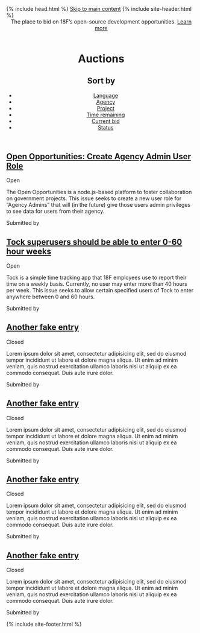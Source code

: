 ---
---
<html lang="en">
  {% include head.html %}
  <body class="no-js layout-home">
    <a class="a-skip-to-main" href="#main">Skip to main content</a>
    {% include site-header.html %}
    <main class="article" role="main" id="main">
      <header role="banner">
        The place to bid on 18F&rsquo;s open-source development opportunities. 
        <a href="#">Learn more</a>
      </header>
      <div class="h-feed">
        <div class="wrapper">
          <header class="h-feed-header">
            <h1 class="p-title">Auctions</h1>
            <nav>
              <h2>Sort by</h2>
              <ul>
                <li><a href="#">Language</a></li>
                <li><a href="#">Agency</a></li>
                <li><a href="#">Project</a></li>
                <li><a href="#">Time remaining</a></li>
                <li><a href="#">Current bid</a></li>
                <li><a href="#">Status</a></li>
              </ul>
            </nav>
          </header>
          <article class="h-entry issue">
            <h1 class="p-name">
              <a href="/auctions/">Open Opportunities: Create Agency Admin User Role </a> 
            </h1>
            <span class="usa-label-big auction-label-open">Open</span>
            <p class="issue-description p-summary">The Open Opportunities is a node.js-based platform to foster collaboration on government projects. This issue seeks to create a new user role for &ldquo;Agency Admins&rdquo; that will (in the future) give those users admin privileges to see data for users from their agency.</p>
            <footer>
              <dl>
                <dt>Submitted by</dt>
                <dd class="p-author"><img src=""></dd>
              </dl>
            </footer>
          </article>
          <article class="h-entry issue">
            <h1 class="p-name">
              <a href="/auctions/">Tock superusers should be able to enter 0-60 hour weeks</a> 
            </h1>
            <span class="auction-label-open">Open</span>
            <p class="p-summary">Tock is a simple time tracking app that 18F employees use to report their time on a weekly basis. Currently, no user may enter more than 40 hours per week. This issue seeks to allow certain specified users of Tock to enter anywhere between 0 and 60 hours.</p>
            <footer>
              <dl>
                <dt>Submitted by</dt>
                <dd class="p-author"><img src=""></dd>
              </dl>
            </footer>
          </article>
          <article class="h-entry issue">
            <h1 class="p-name">
              <a href="/auctions/">Another fake entry</a> 
            </h1>
            <span class="auction-label-closed">Closed</span>
            <p class="p-summary">Lorem ipsum dolor sit amet, consectetur adipisicing elit, sed do eiusmod tempor incididunt ut labore et dolore magna aliqua. Ut enim ad minim veniam, quis nostrud exercitation ullamco laboris nisi ut aliquip ex ea commodo consequat. Duis aute irure dolor.</p>
            <footer>
              <dl>
                <dt>Submitted by</dt>
                <dd class="p-author"><img src=""></dd>
              </dl>
            </footer>
          </article>
          <article class="h-entry issue">
            <h1>
              <a href="/auctions/">Another fake entry</a> 
            </h1>
            <span class="auction-label-closed">Closed</span>
            <p class="p-summary">Lorem ipsum dolor sit amet, consectetur adipisicing elit, sed do eiusmod tempor incididunt ut labore et dolore magna aliqua. Ut enim ad minim veniam, quis nostrud exercitation ullamco laboris nisi ut aliquip ex ea commodo consequat. Duis aute irure dolor.</p>
            <footer>
              <dl>
                <dt>Submitted by</dt>
                <dd class="p-author"><img src=""></dd>
              </dl>
            </footer>
          </article>
          <article class="h-entry issue">
            <h1>
              <a href="/auctions/">Another fake entry</a> 
            </h1>
            <span class="auction-label-closed">Closed</span>
            <p class="p-summary">Lorem ipsum dolor sit amet, consectetur adipisicing elit, sed do eiusmod tempor incididunt ut labore et dolore magna aliqua. Ut enim ad minim veniam, quis nostrud exercitation ullamco laboris nisi ut aliquip ex ea commodo consequat. Duis aute irure dolor.</p>
            <footer>
              <dl>
                <dt>Submitted by</dt>
                <dd class="p-author"><img src=""></dd>
              </dl>
            </footer>
          </article>
          <article class="h-entry issue">
            <h1>
              <a href="/auctions/">Another fake entry</a> 
            </h1>
            <span class="auction-label-closed">Closed</span>
            <p class="p-summary">Lorem ipsum dolor sit amet, consectetur adipisicing elit, sed do eiusmod tempor incididunt ut labore et dolore magna aliqua. Ut enim ad minim veniam, quis nostrud exercitation ullamco laboris nisi ut aliquip ex ea commodo consequat. Duis aute irure dolor.</p>
            <footer>
              <dl>
                <dt>Submitted by</dt>
                <dd class="p-author"><img src=""></dd>
              </dl>
            </footer>
          </article>
        </div>
      </div>
    </main>
    {% include site-footer.html %}
  </body>
</html>
